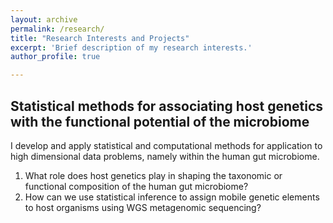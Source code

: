 ```yaml
---
layout: archive
permalink: /research/
title: "Research Interests and Projects"
excerpt: 'Brief description of my research interests.'
author_profile: true

---
```


Statistical methods for associating host genetics with the functional potential of the microbiome
-------------------------------------------------------------------------------------------------
I develop and apply statistical and computational methods for application to high dimensional data problems, namely within the human gut microbiome. 

1) What role does host genetics play in shaping the taxonomic or functional composition of the human gut microbiome?
2) How can we use statistical inference to assign mobile genetic elements to host organisms using WGS metagenomic sequencing?
